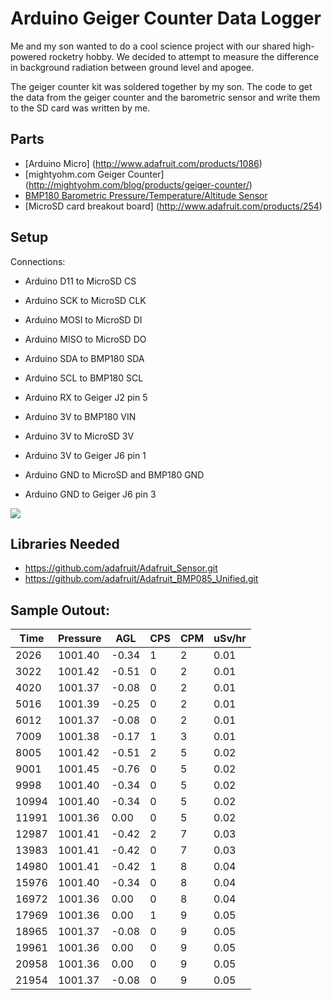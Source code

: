 # Arduino Geiger Counter Data Logger

Me and my son wanted to do a cool science project with our shared high-powered rocketry hobby. We decided to 
attempt to measure the difference in background radiation between ground level and apogee.

The geiger counter kit was soldered together by my son. The code to get the data from the geiger counter and
the barometric sensor and write them to the SD card was written by me.

## Parts

 * [Arduino Micro] (http://www.adafruit.com/products/1086)
 * [mightyohm.com Geiger Counter] (http://mightyohm.com/blog/products/geiger-counter/)
 * [BMP180 Barometric Pressure/Temperature/Altitude Sensor](http://www.adafruit.com/product/1603)
 * [MicroSD card breakout board] (http://www.adafruit.com/products/254)

## Setup

Connections:

 * Arduino D11 to MicroSD CS
 * Arduino SCK to MicroSD CLK
 * Arduino MOSI to MicroSD DI
 * Arduino MISO to MicroSD DO
 * Arduino SDA to BMP180 SDA
 * Arduino SCL to BMP180 SCL
 * Arduino RX to Geiger J2 pin 5

 * Arduino 3V to BMP180 VIN
 * Arduino 3V to MicroSD 3V 
 * Arduino 3V to Geiger J6 pin 1
 * Arduino GND to MicroSD and BMP180 GND
 * Arduino GND to Geiger J6 pin 3

<img src="https://pbs.twimg.com/media/CAHHUbwVAAAepSg.jpg:large"/>

## Libraries Needed

* https://github.com/adafruit/Adafruit_Sensor.git
* https://github.com/adafruit/Adafruit_BMP085_Unified.git

## Sample Outout:

| Time  | Pressure | AGL   | CPS | CPM | uSv/hr |
|-------|----------|-------|-----|-----|--------|
| 2026  | 1001.40  | -0.34 | 1   | 2   | 0.01   |
| 3022  | 1001.42  | -0.51 | 0   | 2   | 0.01   |
| 4020  | 1001.37  | -0.08 | 0   | 2   | 0.01   |
| 5016  | 1001.39  | -0.25 | 0   | 2   | 0.01   |
| 6012  | 1001.37  | -0.08 | 0   | 2   | 0.01   |
| 7009  | 1001.38  | -0.17 | 1   | 3   | 0.01   |
| 8005  | 1001.42  | -0.51 | 2   | 5   | 0.02   |
| 9001  | 1001.45  | -0.76 | 0   | 5   | 0.02   |
| 9998  | 1001.40  | -0.34 | 0   | 5   | 0.02   |
| 10994 | 1001.40  | -0.34 | 0   | 5   | 0.02   |
| 11991 | 1001.36  | 0.00  | 0   | 5   | 0.02   |
| 12987 | 1001.41  | -0.42 | 2   | 7   | 0.03   |
| 13983 | 1001.41  | -0.42 | 0   | 7   | 0.03   |
| 14980 | 1001.41  | -0.42 | 1   | 8   | 0.04   |
| 15976 | 1001.40  | -0.34 | 0   | 8   | 0.04   |
| 16972 | 1001.36  | 0.00  | 0   | 8   | 0.04   |
| 17969 | 1001.36  | 0.00  | 1   | 9   | 0.05   |
| 18965 | 1001.37  | -0.08 | 0   | 9   | 0.05   |
| 19961 | 1001.36  | 0.00  | 0   | 9   | 0.05   |
| 20958 | 1001.36  | 0.00  | 0   | 9   | 0.05   |
| 21954 | 1001.37  | -0.08 | 0   | 9   | 0.05   |